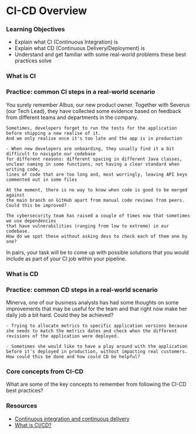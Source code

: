 # CI-CD Overview

### Learning Objectives
- Explain what CI (Continuous Integration) is
- Explain what CD (Continuous Delivery/Deployment) is
- Understand and get familiar with some real-world problems these best practices solve

### What is CI

### Practice: common CI steps in a real-world scenario

You surely remember Albus, our new product owner. Together with Severus (our Tech Lead), they have collected some evidence based on feedback from different teams and departments in the company.

```
Sometimes, developers forget to run the tests for the application before shipping a new realise of it.
And we only realise once it's too late and the app is in production
```

```
- When new developers are onboarding, they usually find it a bit difficult to navigate our codebase
for different reasons: different spacing in different Java classes,
unclear naming in some functions, not having a clear standard when writing code,
lines of code that are too long and, most worringly, leaving API keys commented out in some files
```

```
At the moment, there is no way to know when code is good to be merged against
the main branch on GitHub apart from manual code reviews from peers.
Could this be improved?
```

```
The cybersecurity team has raised a couple of times now that sometimes we use dependencies
that have vulnerabilities (ranging from low to extreme) in our codebase.
How do we spot these without asking devs to check each of them one by one?
```

In pairs, your task will be to come up with possible solutions that you would include as part of your CI job within your pipeline.

### What is CD

### Practice: common CD steps in a real-world scenario

Minerva, one of our business analysts has had some thoughts on some improvements that may be useful for the team and that right now make her daily job a bit hard. Could they be achieved?

```
- Trying to allocate metrics to specific application versions because she needs to match the metrics dates and check when the different revisions of the application were deployed.
```

```
- Sometimes she would like to have a play around with the application before it's deployed in production, without impacting real customers. How could this be done and how could CD be helpful?
```

### Core concepts from CI-CD

What are some of the key concepts to remember from following the CI-CD best practices?

### Resources
- [Continuous integration and continuous delivery](https://about.gitlab.com/topics/ci-cd/)
- [What is CI/CD?](https://www.redhat.com/en/topics/devops/what-is-ci-cd)
